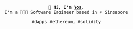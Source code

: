<p align="center">
  <br>
  <br>
  <br>
  <samp><strong>👋 Hi, I'm <a href="https://yos.io">Yos</a>.</strong> <br> I'm a 👨🏻‍💻 Software Engineer based in ☀️ Singapore
<br><br>#dapps #ethereum, #solidity</samp>
  <br>
  <br>
  <br>
</p>



<!--
**yosriady/yosriady** is a ✨ _special_ ✨ repository because its `README.md` (this file) appears on your GitHub profile.

Here are some ideas to get you started:

- 🔭 I’m currently working on ...
- 🌱 I’m currently learning ...
- 👯 I’m looking to collaborate on ...
- 🤔 I’m looking for help with ...
- 💬 Ask me about ...
- 📫 How to reach me: ...
- 😄 Pronouns: ...
- ⚡ Fun fact: ...
-->
